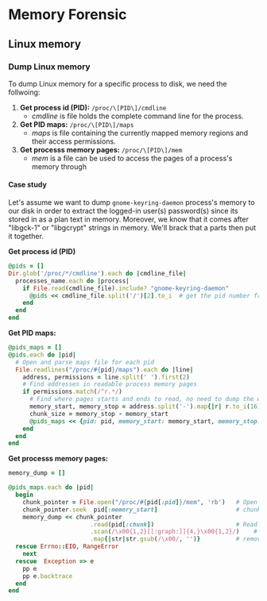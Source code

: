 # Memory Forensic 



## Linux memory

### Dump Linux memory

To dump Linux memory for a specific process to disk, we need the follwoing: 

1. **Get process id \(PID\):** `/proc/\[PID\]/cmdline`
   - _cmdline_ is file holds the complete command line for the process.
2. **Get PID maps:** `/proc/\[PID\]/maps`
   - _maps_ is file containing the currently mapped memory regions and their access permissions.
3. **Get processs memory pages:** `/proc/\[PID\]/mem`
   - _mem_ is a file can be used to access the pages of a process's memory through

#### Case study
Let's assume we want to dump `gnome-keyring-daemon` process's memory to our disk in order to extract the logged-in user(s) password(s) since its stored in as a plan text in memory. Moreover, we know that it comes after "libgck-1" or "libgcrypt" strings in memory. We'll brack that a parts then put it together.

**Get process id \(PID\)**

```ruby
@pids = []
Dir.glob('/proc/*/cmdline').each do |cmdline_file|
  processes_name.each do |process|
    if File.read(cmdline_file).include? "gnome-keyring-daemon"
      @pids << cmdline_file.split('/')[2].to_i  # get the pid number from proc/nnn/cmdline
    end
  end
end
```

**Get PID maps:**

```ruby
@pids_maps = []
@pids.each do |pid|
  # Open and parse maps file for each pid
  File.readlines("/proc/#{pid}/maps").each do |line|
    address, permissions = line.split(' ').first(2)
    # Find addresses in readable process memory pages
    if permissions.match(/^r.*/)
      # Find where pages starts and ends to read, no need to dump the whole memory.
      memory_start, memory_stop = address.split('-').map{|r| r.to_i(16)}
      chunk_size = memory_stop - memory_start
      @pids_maps << {pid: pid, memory_start: memory_start, memory_stop: memory_stop, chunk: chunk_size}
    end
  end
end
```

**Get processs memory pages:**

```ruby
memory_dump = []

@pids_maps.each do |pid|
  begin
    chunk_pointer = File.open("/proc/#{pid[:pid]}/mem", 'rb')   # Open mem file
    chunk_pointer.seek  pid[:memory_start]                      # chunk_pointer.seek(memory_start)
    memory_dump << chunk_pointer
                       .read(pid[:chunk])                       # Read mem file
                       .scan(/\x00{1,2}[[:graph:]]{4,}\x00{1,2}/)    # extract strings between \x00\x00 (the pattern of useful strings)
                       .map{|str|str.gsub(/\x00/, '')}          # remove \x00\x00 from found strings
  rescue Errno::EIO, RangeError
    next
  rescue  Exception => e
    pp e
    pp e.backtrace
  end
end
```








